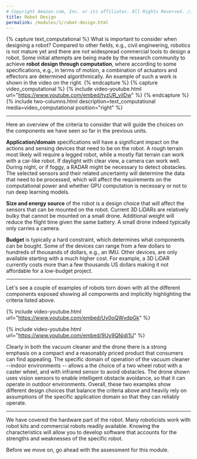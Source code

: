 ```yaml
---
# Copyright Amazon.com, Inc. or its affiliates. All Rights Reserved. // SPDX-License-Identifier: CC-BY-SA-4.0
title: Robot Design
permalink: /modules/1/robot-design.html
---
```


{% capture text_computational %}
What is important to consider when designing a robot? Compared to other fields, e.g., civil engineering, robotics is not mature yet and there are not widespread commercial tools to design a robot. Some initial attempts are being made by the research community to achieve **robot design through computation**, where according to some specifications, e.g., in terms of motion, a combination of actuators and effectors are determined algorithmically. An example of such a work is shown in the video on the right.
{% endcapture %}
{% capture video_computational %}
  {% include video-youtube.html url="https://www.youtube.com/embed/tyzUR_vilDw" %}
{% endcapture %}
{% include two-columns.html description=text_computational media=video_computational position="right" %}

-------
Here an overview of the criteria to consider that will guide the choices on the components we have seen so far in the previous units.

**Application/domain** specifications will have a significant impact on the actions and sensing devices that need to be on the robot. A rough terrain most likely will require a legged robot, while a mostly flat terrain can work with a car-like robot. If daylight with clear view, a camera can work well. During night, or if foggy, a RADAR might be necessary to detect obstacles. The selected sensors and their related uncertainty will determine the data that need to be processed, which will affect the requirements on the computational power and whether GPU computation is necessary or not to run deep learning models.

**Size and energy source** of the robot is a design choice that will affect the sensors that can be mounted on the robot. Current 3D LiDARs are relatively bulky that cannot be mounted on a small drone. Additional weight will reduce the flight time given the same battery. A small drone indeed typically only carries a camera.

**Budget** is typically a hard constraint, which determines what components can be bought. Some of the devices can range from a few dollars to hundreds of thousands of dollars, e.g., an IMU. Other devices, are only available starting with a much higher cost. For example, a 3D LiDAR currently costs more than a few thousands US dollars making it not affordable for a low-budget project.

-------
Let's see a couple of examples of robots torn down with all the different components exposed showing all components and implicitly highlighting the criteria listed above.

{% include video-youtube.html url="https://www.youtube.com/embed/Uv0oQWvdpGk" %}

{% include video-youtube.html url="https://www.youtube.com/embed/9Uy9QNidi1U" %}

Clearly in both the vacuum cleaner and the drone there is a strong emphasis on a compact and a reasonably priced product that consumers can find appealing. The specific domain of operation of the vacuum cleaner --indoor environments -- allows a the choice of a two wheel robot with a caster wheel, and with infrared sensor to avoid obstacles. The drone shown uses vision sensors to enable intelligent obstacle avoidance, so that it can operate in outdoor environments. Overall, these two examples show different design choices that balance the criteria above and heavily rely on assumptions of the specific application domain so that they can reliably operate.

-------
We have covered the hardware part of the robot. Many roboticists work with robot kits and commercial robots readily available. Knowing the characteristics will allow you to develop software that accounts for the strengths and weaknesses of the specific robot.

Before we move on, go ahead with the assessment for this module.
